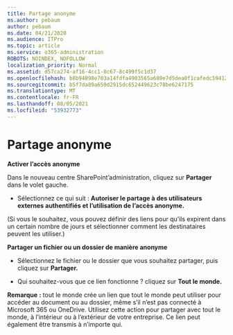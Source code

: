 ```yaml
---
title: Partage anonyme
ms.author: pebaum
author: pebaum
ms.date: 04/21/2020
ms.audience: ITPro
ms.topic: article
ms.service: o365-administration
ROBOTS: NOINDEX, NOFOLLOW
localization_priority: Normal
ms.assetid: d57ca274-af16-4cc1-8c67-8c499f5c1d37
ms.openlocfilehash: b8b94898e703a14fdfa4903565a680e7d5dea0f1cafedc59412d425b4ff9bbb2
ms.sourcegitcommit: b5f7da89a650d2915dc652449623c78be6247175
ms.translationtype: MT
ms.contentlocale: fr-FR
ms.lasthandoff: 08/05/2021
ms.locfileid: "53932773"
---
```

# <a name="anonymous-sharing"></a>Partage anonyme

 **Activer l’accès anonyme**
  
Dans le nouveau centre SharePoint’administration, cliquez sur **Partager** dans le volet gauche. 
  
- Sélectionnez ce qui suit : **Autoriser le partage à des utilisateurs externes authentifiés et l’utilisation de l’accès anonyme.**
  
(Si vous le souhaitez, vous pouvez définir des liens pour qu’ils expirent dans un certain nombre de jours et sélectionner comment les destinataires peuvent les utiliser.)
    
 **Partager un fichier ou un dossier de manière anonyme**
  
- Sélectionnez le fichier ou le dossier que vous souhaitez partager, puis cliquez sur **Partager.** 
    
- Qui souhaitez-vous que ce lien fonctionne ? cliquez sur **Tout le monde.**
  
 **Remarque** **:** tout le monde crée un lien que tout le monde peut utiliser pour accéder au document ou au dossier, même s’il n’est pas connecté à Microsoft 365 ou OneDrive. Utilisez cette action pour partager avec tout le monde, à l’intérieur ou à l’extérieur de votre entreprise. Ce lien peut également être transmis à n’importe qui. 
    

